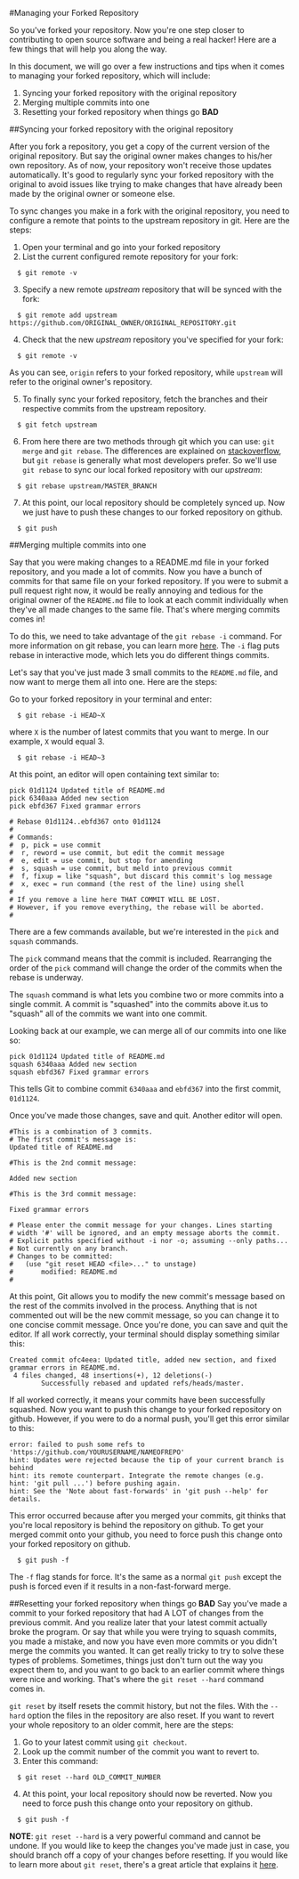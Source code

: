 #Managing your Forked Repository

So you've forked your repository. 
Now you're one step closer to contributing to open source software and being a real hacker! 
Here are a few things that will help you along the way.

In this document, we will go over a few instructions and tips when it comes to managing your forked repository, which will include:

1. Syncing your forked repository with the original repository
2. Merging multiple commits into one
3. Resetting your forked repository when things go **BAD**

##Syncing your forked repository with the original repository

After you fork a repository, you get a copy of the current version of the original repository. 
But say the original owner makes changes to his/her own repository. 
As of now, your repository won't receive those updates automatically. 
It's good to regularly sync your forked repository with the original to avoid issues like trying to make changes that have already been made by the original owner or someone else.

To sync changes you make in a fork with the original repository, you need to configure a remote that points to the upstream repository in git. Here are the steps:

1. Open your terminal and go into your forked repository
2. List the current configured remote repository for your fork:

  ```
    $ git remote -v
  ```

3. Specify a new remote *upstream* repository that will be synced with the fork:

  ```
    $ git remote add upstream https://github.com/ORIGINAL_OWNER/ORIGINAL_REPOSITORY.git
  ```
4. Check that the new *upstream* repository you've specified for your fork:

  ```
    $ git remote -v
  ```

As you can see, `origin` refers to your forked repository, while `upstream` will refer to the original owner's repository.

5. To finally sync your forked repository, fetch the branches and their respective commits from the upstream repository.

  ```
    $ git fetch upstream
  ```

6. From here there are two methods through git which you can use: `git merge` and `git rebase`. 
The differences are explained on [stackoverflow](http://stackoverflow.com/questions/16666089/whats-the-difference-between-git-merge-and-git-rebase), but `git rebase` is generally what most developers prefer. 
So we'll use `git rebase` to sync our local forked repository with our *upstream*:

  ```
    $ git rebase upstream/MASTER_BRANCH
  ```

7. At this point, our local repository should be completely synced up. 
Now we just have to push these changes to our forked repository on github.

  ```
    $ git push
  ```

##Merging multiple commits into one

Say that you were making changes to a README.md file in your forked repository, and you made a lot of commits. 
Now you have a bunch of commits for that same file on your forked repository. 
If you were to submit a pull request right now, it would be really annoying and tedious for the original owner of the `README.md` file to look at each commit individually when they've all made changes to the same file.
That's where merging commits comes in!

To do this, we need to take advantage of the `git rebase -i` command. 
For more information on git rebase, you can learn more [here](https://help.github.com/articles/about-git-rebase/). 
The `-i` flag puts rebase in interactive mode, which lets you do different things commits.

Let's say that you've just made 3 small commits to the `README.md` file, and now want to merge them all into one. 
Here are the steps:

Go to your forked repository in your terminal and enter:

```
  $ git rebase -i HEAD~X
```

  where `X` is the number of latest commits that you want to merge. 
In our example, `X` would equal 3.

```
  $ git rebase -i HEAD~3
```

At this point, an editor will open containing text similar to:
```
pick 01d1124 Updated title of README.md
pick 6340aaa Added new section
pick ebfd367 Fixed grammar errors

# Rebase 01d1124..ebfd367 onto 01d1124
#
# Commands:
#  p, pick = use commit
#  r, reword = use commit, but edit the commit message
#  e, edit = use commit, but stop for amending
#  s, squash = use commit, but meld into previous commit
#  f, fixup = like "squash", but discard this commit's log message
#  x, exec = run command (the rest of the line) using shell
#
# If you remove a line here THAT COMMIT WILL BE LOST.
# However, if you remove everything, the rebase will be aborted.
#
```
There are a few commands available, but we're interested in the `pick` and `squash` commands.

The `pick` command means that the commit is included. 
Rearranging the order of the `pick` command will change the order of the commits when the rebase is underway.

The `squash` command is what lets you combine two or more commits into a single commit. 
A commit is "squashed" into the commits above it.us to "squash" all of the commits we want into one commit.

Looking back at our example, we can merge all of our commits into one like so: 

```
pick 01d1124 Updated title of README.md
squash 6340aaa Added new section
squash ebfd367 Fixed grammar errors
```
This tells Git to combine commit `6340aaa` and `ebfd367` into the first commit, `01d1124`.

Once you've made those changes, save and quit. 
Another editor will open.
```
#This is a combination of 3 commits.
# The first commit's message is:
Updated title of README.md

#This is the 2nd commit message:

Added new section

#This is the 3rd commit message:

Fixed grammar errors

# Please enter the commit message for your changes. Lines starting
# width '#' will be ignored, and an empty message aborts the commit.
# Explicit paths specified without -i nor -o; assuming --only paths...
# Not currently on any branch.
# Changes to be committed:
#   (use "git reset HEAD <file>..." to unstage)
#       modified: README.md
#
```
At this point, Git allows you to modify the new commit's message based on the rest of the commits involved in the process. 
Anything that is not commented out will be the new commit message, so you can change it to one concise commit message. Once you're done, you can save and quit the editor. 
If all work correctly, your terminal should display something similar this:
```
Created commit ofc4eea: Updated title, added new section, and fixed grammar errors in README.md.
 4 files changed, 48 insertions(+), 12 deletions(-)
        Successfully rebased and updated refs/heads/master.
```
If all worked correctly, it means your commits have been successfully squashed. 
Now you want to push this change to your forked repository on github. 
However, if you were to do a normal push, you'll get this error similar to this:

```
error: failed to push some refs to 'https://github.com/YOURUSERNAME/NAMEOFREPO'
hint: Updates were rejected because the tip of your current branch is behind
hint: its remote counterpart. Integrate the remote changes (e.g.
hint: 'git pull ...') before pushing again.
hint: See the 'Note about fast-forwards' in 'git push --help' for details.
```

This error occurred because after you merged your commits, git thinks that you're local repository is behind the repository on github. 
To get your merged commit onto your github, you need to force push this change onto your forked repository on github.

```
  $ git push -f
```

The `-f` flag stands for force. 
It's the same as a normal `git push` except the push is forced even if it results in a non-fast-forward merge.

##Resetting your forked repository when things go **BAD**
Say you've made a commit to your forked repository that had A LOT of changes from the previous commit. 
And you realize later that your latest commit actually broke the program. 
Or say that while you were trying to squash commits, you made a mistake, and now you have even more commits or you didn't merge the commits you wanted. 
It can get really tricky to try to solve these types of problems. 
Sometimes, things just don't turn out the way you expect them to, and you want to go back to an earlier commit where things were nice and working. 
That's where the `git reset --hard` command comes in.

`git reset` by itself resets the commit history, but not the files. 
With the `--hard` option the files in the repository are also reset. 
If you want to revert your whole repository to an older commit, here are the steps:

1. Go to your latest commit using `git checkout`.
2. Look up the commit number of the commit you want to revert to.
3. Enter this command:

```
  $ git reset --hard OLD_COMMIT_NUMBER
```

4. At this point, your local repository should now be reverted. Now you need to force push this change onto your repository on github.

```
  $ git push -f
```

**NOTE**: `git reset --hard` is a very powerful command and cannot be undone. 
If you would like to keep the changes you've made just in case, you should branch off a copy of your changes before resetting. 
If you would like to learn more about `git reset`, there's a great article that explains it [here](http://git-scm.com/blog/2011/07/11/reset.html).

